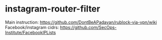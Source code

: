 # instagram-router-filter

Main instruction: https://github.com/DontBeAPadavan/rublock-via-vpn/wiki
Facebook/instagram cidrs: https://github.com/SecOps-Institute/FacebookIPLists
